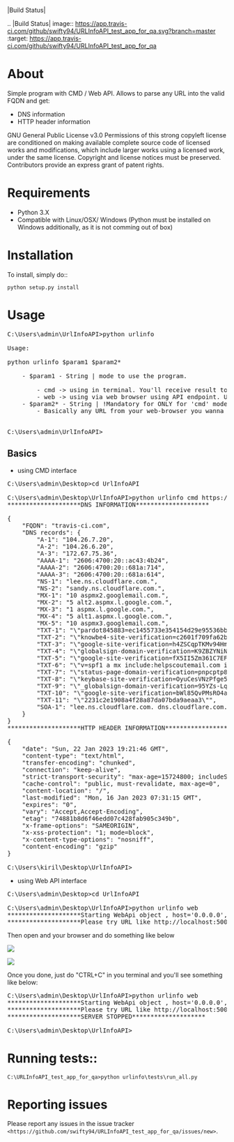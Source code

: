 |Build Status| 

.. |Build Status| image:: https://app.travis-ci.com/github/swifty94/URLInfoAPI_test_app_for_qa.svg?branch=master
   :target: https://app.travis-ci.com/github/swifty94/URLInfoAPI_test_app_for_qa

About
=====

Simple program with CMD / Web API.
Allows to parse any URL into the valid FQDN and get:
- DNS information
- HTTP header information

GNU General Public License v3.0
Permissions of this strong copyleft license are conditioned on making available complete source code of licensed works and modifications, which include larger works using a licensed work, under the same license. 
Copyright and license notices must be preserved. 
Contributors provide an express grant of patent rights.

Requirements
============

-  Python 3.X
-  Compatible with Linux/OSX/ Windows (Python must be installed on Windows additionally, as it is not comming out of box)

Installation
============

To install, simply do::

    python setup.py install

Usage
=====

<pre>
C:\Users\admin\UrlInfoAPI>python urlinfo

Usage:

python urlinfo $param1 $param2*

    - $param1 - String | mode to use the program.

        - cmd -> using in terminal. You'll receive result to STDOUT in your terminal.
        - web -> using via web browser using API endpoint. Use "python urlinfo web help" for more details.
    - $param2* - String | !Mandatory for ONLY for 'cmd' mode!
        - Basically any URL from your web-browser you wanna check. Just copy and paste as an argumet to CMD.


C:\Users\admin\UrlInfoAPI>
</pre>

Basics
------
- using CMD interface

<pre>
C:\Users\admin\Desktop>cd UrlInfoAPI

C:\Users\admin\Desktop\UrlInfoAPI>python urlinfo cmd https://app.travis-ci.com
********************DNS INFORMATION********************

{
    "FQDN": "travis-ci.com",
    "DNS records": {
        "A-1": "104.26.7.20",
        "A-2": "104.26.6.20",
        "A-3": "172.67.75.36",
        "AAAA-1": "2606:4700:20::ac43:4b24",
        "AAAA-2": "2606:4700:20::681a:714",
        "AAAA-3": "2606:4700:20::681a:614",
        "NS-1": "lee.ns.cloudflare.com.",
        "NS-2": "sandy.ns.cloudflare.com.",
        "MX-1": "10 aspmx2.googlemail.com.",
        "MX-2": "5 alt2.aspmx.l.google.com.",
        "MX-3": "1 aspmx.l.google.com.",
        "MX-4": "5 alt1.aspmx.l.google.com.",
        "MX-5": "10 aspmx3.googlemail.com.",
        "TXT-1": "\"pardot845883=ec1455733e354154d29e95536bb3ada7f816a0ea11e317bf96c8d3b7bd6aeb61\"",
        "TXT-2": "\"knowbe4-site-verification=c2601f709fa62bce1f741c2c778107e7\"",
        "TXT-3": "\"google-site-verification=h4ZSCqpTKMv94Hm_49xE5xvmww-cngOcXqcUqwnKf3o\"",
        "TXT-4": "\"globalsign-domain-verification=K9ZBZYNiNsNNOiaY2Tbjn-Bfe0dWwAwpstKoOOVJWO\"",
        "TXT-5": "\"google-site-verification=fX5II5Zm361C7EFqPVDFRvClFZqAs8M2PpdQ6DR5GD8\"",
        "TXT-6": "\"v=spf1 a mx include:helpscoutemail.com include:spf.mandrillapp.com include:stspg-customer.com include:mail.zendesk.com include:aspmx.pardot.com ~all\"",
        "TXT-7": "\"status-page-domain-verification=pnpcptp8xh9k\"",
        "TXT-8": "\"keybase-site-verification=OyuCesVNzPfge5X9BozBqMphd-I_RaCUK0ALkV0OyYA\"",
        "TXT-9": "\"_globalsign-domain-verification=95YZs-Lq6mpDrrS5bnsvxSp8Llz8ZsgkwBGGx8RQVh\"",
        "TXT-10": "\"google-site-verification=bWl85QvPMsRO4akiMIAWeDRba2ZcLjSheaZ-3yceM-Q\"",
        "TXT-11": "\"2231c2e1908a4f28a87da07bda9aeaa3\"",
        "SOA-1": "lee.ns.cloudflare.com. dns.cloudflare.com. 2295297193 10000 2400 604800 3600"
    }
}
********************HTTP HEADER INFORMATION********************

{
    "date": "Sun, 22 Jan 2023 19:21:46 GMT",
    "content-type": "text/html",
    "transfer-encoding": "chunked",
    "connection": "keep-alive",
    "strict-transport-security": "max-age=15724800; includeSubDomains, max-age=31536000",
    "cache-control": "public, must-revalidate, max-age=0",
    "content-location": "/",
    "last-modified": "Mon, 16 Jan 2023 07:31:15 GMT",
    "expires": "0",
    "vary": "Accept,Accept-Encoding",
    "etag": "74881b8d6f46edd07c428fab905c349b",
    "x-frame-options": "SAMEORIGIN",
    "x-xss-protection": "1; mode=block",
    "x-content-type-options": "nosniff",
    "content-encoding": "gzip"
}

C:\Users\kiril\Desktop\UrlInfoAPI>
</pre>

- using Web API interface

<pre>
C:\Users\admin\Desktop>cd UrlInfoAPI

C:\Users\admin\Desktop\UrlInfoAPI>python urlinfo web                          
********************Starting WebApi object <Flask 'web_api'>, host='0.0.0.0', port='5000********************
********************Please try URL like http://localhost:5000/api/v1/ur?linfo=<YOUR_URL_HERE>********************
</pre>

Then open and your browser and do something like below 

![](https://raw.githubusercontent.com/swifty94/FTStats/master/urlinfo/sample_1.png)

![](https://raw.githubusercontent.com/swifty94/FTStats/master/urlinfo/sample_2.png)

Once you done, just do "CTRL+C" in you terminal and you'll see something like below:

<pre>
C:\Users\admin\Desktop\UrlInfoAPI>python urlinfo web
********************Starting WebApi object <Flask 'web_api'>, host='0.0.0.0', port='5000********************
********************Please try URL like http://localhost:5000/api/v1/ur?linfo=<YOUR_URL_HERE>********************
********************SERVER STOPPED********************

C:\Users\admin\Desktop\UrlInfoAPI>
</pre>

Running tests::
=============

    C:\URLInfoAPI_test_app_for_qa>python urlinfo\tests\run_all.py

Reporting issues
================

Please report any issues in the issue tracker `<https://github.com/swifty94/URLInfoAPI_test_app_for_qa/issues/new>`.

